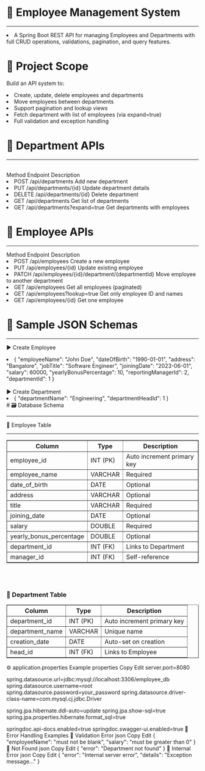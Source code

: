 # 🧾 Employee Management System
<hr>
<li>A Spring Boot REST API for managing Employees and Departments with full CRUD operations, validations, pagination, and query features.
<br>

#  📌 Project Scope

Build an API system to:
<br>
<li>Create, update, delete employees and departments
<br>
<li>Move employees between departments
<br>
<li>Support pagination and lookup views
<br>
<li>Fetch department with list of employees (via expand=true)
<br>
<li>Full validation and exception handling
<br>


# 📁 Department APIs
  <hr>
  <br>
Method	Endpoint	Description
  <br>
<li>POST	/api/departments	Add new department
    <br>
<li>PUT	/api/departments/{id}	Update department details
    <br>
<li>DELETE	/api/departments/{id}	Delete department 
    <br>
<li>GET	/api/departments	Get list of departments
    <br>
<li>GET	/api/departments?expand=true	Get departments with employees
  <br>

# 📁 Employee APIs
<hr>
Method	Endpoint	Description
<br>
<li>POST	/api/employees	Create a new employee
   <br>
<li>PUT	/api/employees/{id}	Update existing employee
   <br>
<li>PATCH	/api/employees/{id}/department/{departmentId}	Move employee to another department
   <br>
<li>GET	/api/employees	Get all employees (paginated)
   <br>
<li>GET	/api/employees?lookup=true	Get only employee ID and names
   <br>
<li>GET	/api/employees/{id}	Get one employee
 <br>
 

# 📄 Sample JSON Schemas
<hr>

▶ Create Employee
 <br>
<li>
{
  "employeeName": "John Doe",
  "dateOfBirth": "1990-01-01",
  "address": "Bangalore",
  "jobTitle": "Software Engineer",
  "joiningDate": "2023-06-01",
  "salary": 60000,
  "yearlyBonusPercentage": 10,
  "reportingManagerId": 2,
  "departmentId": 1
}
   <br>
   <br> 
▶ Create Department
 <br>
<li>{
  "departmentName": "Engineering",
  "departmentHeadId": 1
}
   <br>
# 🗃 Database Schema
  <hr>
🔸 Employee Table
   <br>
<hr> <table border="1" cellspacing="0" cellpadding="5"> <thead> <tr> <th>Column</th> <th>Type</th> <th>Description</th> </tr> </thead> <tbody> <tr> <td>employee_id</td> <td>INT (PK)</td> <td>Auto increment primary key</td> </tr> <tr> <td>employee_name</td> <td>VARCHAR</td> <td>Required</td> </tr> <tr> <td>date_of_birth</td> <td>DATE</td> <td>Optional</td> </tr> <tr> <td>address</td> <td>VARCHAR</td> <td>Optional</td> </tr> <tr> <td>title</td> <td>VARCHAR</td> <td>Required</td> </tr> <tr> <td>joining_date</td> <td>DATE</td> <td>Optional</td> </tr> <tr> <td>salary</td> <td>DOUBLE</td> <td>Required</td> </tr> <tr> <td>yearly_bonus_percentage</td> <td>DOUBLE</td> <td>Optional</td> </tr> <tr> <td>department_id</td> <td>INT (FK)</td> <td>Links to Department</td> </tr> <tr> <td>manager_id</td> <td>INT (FK)</td> <td>Self-reference</td> </tr> </tbody> </table>
  <br>
   <br>
<h3>🔸 Department Table</h3>
<table border="1" cellspacing="0" cellpadding="5">
  <thead>
    <tr>
      <th>Column</th>
      <th>Type</th>
      <th>Description</th>
    </tr>
  </thead>
  <tbody>
    <tr>
      <td>department_id</td>
      <td>INT (PK)</td>
      <td>Auto increment primary key</td>
    </tr>
    <tr>
      <td>department_name</td>
      <td>VARCHAR</td>
      <td>Unique name</td>
    </tr>
    <tr>
      <td>creation_date</td>
      <td>DATE</td>
      <td>Auto-set on creation</td>
    </tr>
    <tr>
      <td>head_id</td>
      <td>INT (FK)</td>
      <td>Links to Employee</td>
    </tr>
  </tbody>
</table>


⚙️ application.properties Example
properties
Copy
Edit
server.port=8080

spring.datasource.url=jdbc:mysql://localhost:3306/employee_db
spring.datasource.username=root
spring.datasource.password=your_password
spring.datasource.driver-class-name=com.mysql.cj.jdbc.Driver

spring.jpa.hibernate.ddl-auto=update
spring.jpa.show-sql=true
spring.jpa.properties.hibernate.format_sql=true

springdoc.api-docs.enabled=true
springdoc.swagger-ui.enabled=true
🚨 Error Handling Examples
🔸 Validation Error
json
Copy
Edit
{
  "employeeName": "must not be blank",
  "salary": "must be greater than 0"
}
🔸 Not Found
json
Copy
Edit
{
  "error": "Department not found"
}
🔸 Internal Error
json
Copy
Edit
{
  "error": "Internal server error",
  "details": "Exception message..."
}
